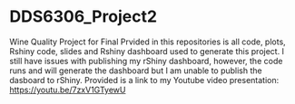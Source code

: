 # DDS6306_Project2
Wine Quality Project for Final
Prvided in this repositories is all code, plots, Rshiny code, slides and Rshiny dashboard used to generate this project. I still have issues with publishing my rShiny dashboard, however, the code runs and will generate the dashboard but I am unable to publish the dasboard to rShiny.
Provided is a link to my Youtube video presentation: https://youtu.be/7zxV1GTyewU
